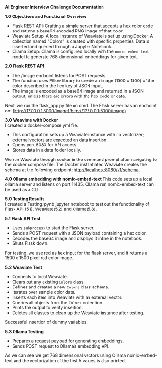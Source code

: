 **AI Engineer Interview Challenge Documentation**

**1.0 Objectives and Functional Overview**

* Flask REST API: Crafting a simple server that accepts a hex color code and returns a base64 encoded PNG image of that color.  
* Weaviate Setup: A local instance of Weaviate is set up using Docker. A collection named “Colors” is created with specific properties. Data is inserted and queried through a Jupyter Notebook.  
* Ollama Setup: Ollama is configured locally with the `nomic-embed-text` model to generate 768-dimensional embeddings for given text.

**2.0 Flask REST API**

* The /image endpoint listens for POST requests.  
* The function uses Pillow library to create an image (1500 x 1500\) of the color described in the hex key of JSON input.  
* The image is encoded as a base64 image and returned in a JSON output, unless there are errors with the hex code or data.

Next, we run the flask\_app.py file on cmd. The Flask server has an endpoint on:  [http://127.0.0.1:5000/image](http://127.0.0.1:5000/image).


**3.0 Weaviate with Docker**  
I created a docker-compose.yml file.  

* This configuration sets up a Weaviate instance with no vectorizer; external vectors are expected on data insertion.  
* Opens port 8080 for API access.  
* Stores data in a data folder locally.

We run Weaviate through docker in the command prompt after navigating to the docker compose file. The Docker instantiated Weaviate creates the schema at the following endpoint: [http://localhost:8080/v1/schema](http://localhost:8080/v1/schema).


**4.0 Ollama embedding with nomic-embed-text**
This code sets up a local ollama server and listens on port 11435\. Ollama run nomic-embed-text can be used as a CLI. 

**5.0 Testing Results**  
I created a Testing.ipynb jupyter notebook to test out the functionality of Flask API (5.1), Weaviate(5.2) and Ollama(5.3).

**5.1 Flask API Test**  

* Uses `subprocess` to start the Flask server.  
* Sends a POST request with a JSON payload containing a hex color.  
* Decodes the base64 image and displays it inline in the notebook.  
* Shuts Flask down.

For testing, we use red as hex input for the flask server, and it returns a 1500 x 1500 pixel red color image.

**5.2 Weaviate Test**  

* Connects to local Weaviate.  
* Clears out any existing `Colors` class.  
* Defines and creates a new `Colors` class schema.  
* Iterates over sample color data.  
* Inserts each item into Weaviate with an external vector.  
* Queries all objects from the `Colors` collection.  
* Prints the output to verify insertion.  
* Deletes all classes to clean up the Weaviate instance after testing.

Successful insertion of dummy variables.

**5.3 Ollama Testing**  

* Prepares a request payload for generating embeddings.  
* Sends POST request to Ollama’s embedding API.


As we can see we get 768 dimensional vectors using Ollama nomic-embed-text and the vectorization of the first 5 values is also printed. 


